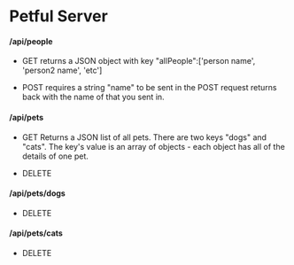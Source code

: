 # Petful Server


#### /api/people
- GET 
returns a JSON object with key "allPeople":['person name', 'person2 name', 'etc']

- POST
requires a string "name" to be sent in the POST request
returns back with the name of that you sent in.

#### /api/pets
- GET
Returns a JSON list of all pets. There are two keys "dogs" and "cats". The key's value is an array of objects - each object has all of the details of one pet.

- DELETE

#### /api/pets/dogs
- DELETE

#### /api/pets/cats
- DELETE